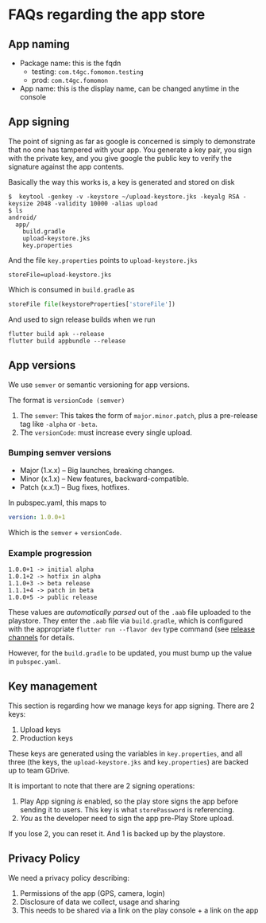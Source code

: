 # FAQs regarding the app store 

## App naming 

* Package name: this is the fqdn 
	- testing: `com.t4gc.fomomon.testing`
	- prod: `com.t4gc.fomomon`
* App name: this is the display name, can be changed anytime in the console 

## App signing

The point of signing as far as google is concerned is simply to demonstrate
that no one has tampered with your app. You generate a key pair, you sign with
the private key, and you give google the public key to verify the signature
against the app contents. 

Basically the way this works is, a key is generated and stored on disk 
```console 
$  keytool -genkey -v -keystore ~/upload-keystore.jks -keyalg RSA -keysize 2048 -validity 10000 -alias upload
$ ls 
android/
  app/
    build.gradle
    upload-keystore.jks
    key.properties
```
And the file `key.properties` points to `upload-keystore.jks`
```
storeFile=upload-keystore.jks
```
Which is consumed in `build.gradle` as 
```python
storeFile file(keystoreProperties['storeFile'])
```
And used to sign release builds when we run 
```console 
flutter build apk --release 
flutter build appbundle --release 
```

## App versions 

We use `semver` or semantic versioning for app versions. 

The format is `versionCode (semver)`

1. The `semver`: This takes the form of `major.minor.patch`, plus a pre-release tag like `-alpha` or `-beta`. 
2. The `versionCode`: must increase every single upload. 

### Bumping semver versions 

* Major (1.x.x) – Big launches, breaking changes.
* Minor (x.1.x) – New features, backward-compatible.
* Patch (x.x.1) – Bug fixes, hotfixes.

In pubspec.yaml, this maps to 
```yaml
version: 1.0.0+1
```
Which is the `semver` + `versionCode`. 

### Example progression
```console
1.0.0+1 -> initial alpha
1.0.1+2 -> hotfix in alpha
1.1.0+3 -> beta release
1.1.1+4 -> patch in beta
1.0.0+5 -> public release
```
These values are _automatically parsed_ out of the `.aab` file uploaded to the playstore. They enter the `.aab` file via `build.gradle`, which is configured with the appropriate `flutter run --flavor dev` type command (see [release channels](../docs/release_channels.md) for details. 

However, for the `build.gradle` to be updated, you must bump up the value in `pubspec.yaml`. 


## Key management 

This section is regarding how we manage keys for app signing. 
There are 2 keys: 
1. Upload keys 
2. Production keys 

These keys are generated using the variables in `key.properties`, and all three (the keys, the `upload-keystore.jks` and `key.properties`) are backed up to team GDrive. 

It is important to note that there are 2 signing operations:    
1. Play App signing _is_ enabled, so the play store signs the app before sending it to users. This key is what `storePassword` is referencing. 
2. _You_ as the developer need to sign the app pre-Play Store upload. 

If you lose 2, you can reset it. And 1 is backed up by the playstore. 

## Privacy Policy 

We need a privacy policy describing: 
1. Permissions of the app (GPS, camera, login) 
2. Disclosure of data we collect, usage and sharing 
3. This needs to be shared via a link on the play console + a link on the app 

 
